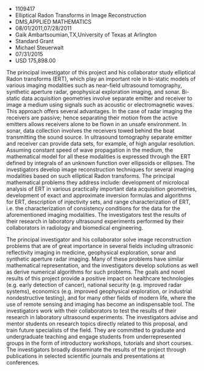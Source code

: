 
* 1109417
* Elliptical Radon Transforms in Image Reconstruction
* DMS,APPLIED MATHEMATICS
* 08/01/2011,07/28/2011
* Gaik Ambartsoumian,TX,University of Texas at Arlington
* Standard Grant
* Michael Steuerwalt
* 07/31/2015
* USD 175,898.00

The principal investigator of this project and his collaborator study elliptical
Radon transforms (ERT), which play an important role in bi-static models of
various imaging modalities such as near-field ultrasound tomography, synthetic
aperture radar, geophysical exploration imaging, and sonar. Bi-static data
acquisition geometries involve separate emitter and receiver to image a medium
using signals such as acoustic or electromagnetic waves. This approach offers
several advantages. In the case of radar imaging the receivers are passive;
hence separating their motion from the active emitters allows receivers alone to
be flown in an unsafe environment. In sonar, data collection involves the
receivers towed behind the boat transmitting the sound source. In ultrasound
tomography separate emitter and receiver can provide data sets, for example, of
high angular resolution. Assuming constant speed of wave propagation in the
medium, the mathematical model for all these modalities is expressed through the
ERT defined by integrals of an unknown function over ellipsoids or ellipses. The
investigators develop image reconstruction techniques for several imaging
modalities based on such elliptical Radon transforms. The principal mathematical
problems they address include: development of microlocal analysis of ERT in
various practically important data acquisition geometries, development of exact
and approximate inversion formulas and algorithms for ERT, description of
injectivity sets, and range characterization of ERT, i.e. the characterization
of consistency conditions for the data for the aforementioned imaging
modalities. The investigators test the results of their research in laboratory
ultrasound experiments performed by their collaborators in radiology and
biomedical engineering.

The principal investigator and his collaborator solve image reconstruction
problems that are of great importance in several fields including ultrasonic
reflectivity imaging in medicine, geophysical exploration, sonar and synthetic
aperture radar imaging. Many of these problems have similar mathematical
representation, and the investigators develop solutions as well as derive
numerical algorithms for such problems. The goals and novel results of this
project provide a positive impact on healthcare technologies (e.g. early
detection of cancer), national security (e.g. improved radar systems), economics
(e.g. improved geophysical exploration, or industrial nondestructive testing),
and for many other fields of modern life, where the use of remote sensing and
imaging has become an indispensable tool. The investigators work with their
collaborators to test the results of their research in laboratory ultrasound
experiments. The investigators advise and mentor students on research topics
directly related to this proposal, and train future specialists of the field.
They are committed to graduate and undergraduate teaching and engage students
from underrepresented groups in the form of introductory workshops, tutorials
and short courses. The investigators broadly disseminate the results of the
project through publications in selected scientific journals and presentations
at conferences.
